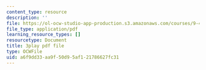 ```yaml
---
content_type: resource
description: ''
file: https://ol-ocw-studio-app-production.s3.amazonaws.com/courses/9-40-introduction-to-neural-computation-spring-2018/a6f9dd33aa9f50d95af121786627fc31_r1VX3WXrYUw.pdf
file_type: application/pdf
learning_resource_types: []
resourcetype: Document
title: 3play pdf file
type: OCWFile
uid: a6f9dd33-aa9f-50d9-5af1-21786627fc31
---
```

